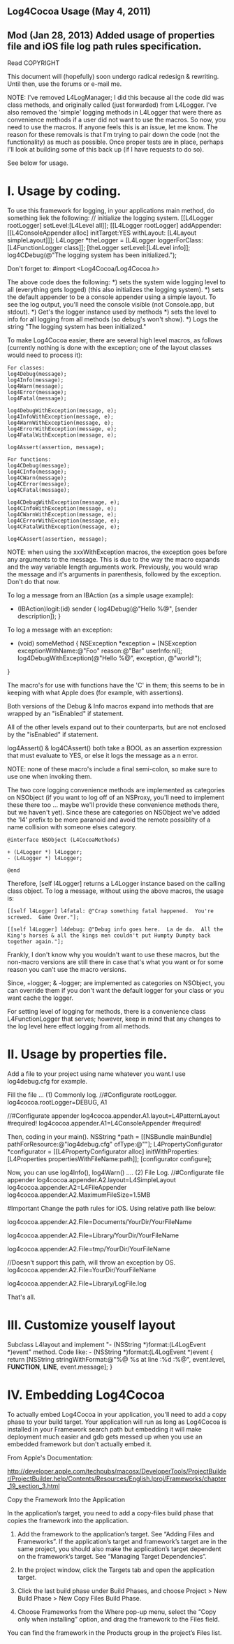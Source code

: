## Log4Cocoa Usage (May 4, 2011)
## Mod (Jan 28, 2013) Added usage of properties file and iOS file log path rules specification.

Read COPYRIGHT

This document will (hopefully) soon undergo radical redesign & rewriting.  Until then, use the forums or e-mail me.

NOTE: I've removed L4LogManager;  I did this because all the code did was class methods, and originally called (just forwarded) from L4Logger.  I've also removed the 'simple' logging methods in L4Logger that were there as convenience methods if a user did not want to use the macros.  So now, you need to use the macros.  If anyone feels this is an issue, let me know.  The reason for these removals is that I'm trying to pair down the code (not the functionality) as much as possible.  Once proper tests are in place, perhaps I'll look at building some of this back up (if I have requests to do so).

See below for usage.

# I. Usage by coding.
To use this framework for logging, in your applications main method, do something liek the following:
	// initialize the logging system.
	[[L4Logger rootLogger] setLevel:[L4Level all]];
	[[L4Logger rootLogger] addAppender: [[L4ConsoleAppender alloc] initTarget:YES withLayout: [L4Layout simpleLayout]]];
	L4Logger *theLogger = [L4Logger loggerForClass:[L4FunctionLogger class]];
	[theLogger setLevel:[L4Level info]];
	log4CDebug(@"The logging system has been initialized.");

Don't forget to:
#import <Log4Cocoa/Log4Cocoa.h>

The above code does the following:
    *) sets the system wide logging level to all (everything gets logged) (this also initializes the logging system).
    *) sets the default appender to be a console appender using a simple layout.  To see the log output, you'll need the console visible (not Console.app, but stdout).
    *) Get's the logger instance used by methods
    *) sets the level to info for all logging from all methods (so debug's won't show).
    *) Logs the string "The logging system has been initialized."


To make Log4Cocoa easier, there are several high level macros, as follows (currently nothing is done with the exception; one of the layout classes would need to process it):

	For classes:
	log4Debug(message);
	log4Info(message);
	log4Warn(message);
	log4Error(message);
	log4Fatal(message);
	
	log4DebugWithException(message, e);
	log4InfoWithException(message, e);
	log4WarnWithException(message, e);
	log4ErrorWithException(message, e);
	log4FatalWithException(message, e);
	
	log4Assert(assertion, message);
	
	For functions:
	log4CDebug(message);
	log4CInfo(message);
	log4CWarn(message);
	log4CError(message);
	log4CFatal(message);
	
	log4CDebugWithException(message, e);
	log4CInfoWithException(message, e);
	log4CWarnWithException(message, e);
	log4CErrorWithException(message, e);
	log4CFatalWithException(message, e);
	
	log4CAssert(assertion, message);

NOTE: when using the xxxWithException macros, the exception goes before any arguments to the message.  This is due to the way the macro expands and the way variable length arguments work.  Previously, you would wrap the message and it's arguments in parenthesis, followed by the exception.  Don't do that now.

To log a message from an IBAction (as a simple usage example):
- (IBAction)logit:(id) sender
{
	log4Debug(@"Hello %@", [sender description]);
}

To log a message with an exception:
- (void) someMethod
{
	NSException *exception = [NSException exceptionWithName:@"Foo" reason:@"Bar" userInfo:nil];
	log4DebugWithException(@"Hello %@", exception, @"world!");

}


The macro's for use with functions have the 'C' in them; this seems to be in keeping with what Apple does (for example, with assertions).

Both versions of the Debug & Info macros expand into methods that are wrapped by an "isEnabled" if statement.

All of the other levels expand out to their counterparts, but are not enclosed by the "isEnabled" if statement.

log4Assert() & log4CAssert() both take a BOOL as an assertion expression that must evaluate to YES, or else it logs the message as a n error.

NOTE: none of these macro's include a final semi-colon, so make sure to use one when invoking them.

The two core logging convenience methods are implemented as categories on NSObject (if you want to log off of an NSProxy, you'll need to implement these there too ... maybe we'll provide these convenience methods there, but we haven't yet).  Since these are categories on NSObject we've added the 'l4' prefix to be more paranoid and avoid the remote possiblity of a name collision with someone elses category.

    @interface NSObject (L4CocoaMethods)

    + (L4Logger *) l4Logger;
    - (L4Logger *) l4Logger;

    @end

Therefore, [self l4Logger] returns a L4Logger instance based on the calling class object.  To log a message, without using the above macros, the usage is: 

    [[self l4Logger] l4fatal: @"Crap something fatal happened.  You're screwed.  Game Over."];

    [[self l4Logger] l4debug: @"Debug info goes here.  La de da.  All the King's horses & all the kings men couldn't put Humpty Dumpty back together again."];

Frankly, I don't know why you wouldn't want to use these macros, but the non-macro versions are still there in case that's what you want or for some reason you can't use the macro versions.

Since, +logger; & -logger; are implemented as categories on NSObject, you can override them if you don't want the default logger for your class or you want cache the logger.

For setting level of logging for methods, there is a convenience class L4FunctionLogger that serves; however, keep in mind that any changes to the log level here effect logging from all methods.

# II. Usage by properties file.

Add a file to your project using name whatever you want.I use log4debug.cfg for example.

Fill the file ...
(1) Commonly log.
//#Configurate rootLogger.
log4cocoa.rootLogger=DEBUG, A1

//#Configurate appender
log4cocoa.appender.A1.layout=L4PatternLayout #required!
log4cocoa.appender.A1=L4ConsoleAppender		#required!

Then, coding in your main().
NSString *path = [[NSBundle mainBundle] pathForResource:@"log4debug.cfg" ofType:@""];
L4PropertyConfigurator *configurator = [[L4PropertyConfigurator alloc] initWithProperties:[L4Properties propertiesWithFileName:path]];
[configurator configure];

Now, you can use log4Info(), log4Warn() ....
(2) File Log.
//#Configurate file appender
log4cocoa.appender.A2.layout=L4SimpleLayout
log4cocoa.appender.A2=L4FileAppender
log4cocoa.appender.A2.MaximumFileSize=1.5MB

#Important
 Change the path rules for iOS.
 Using relative path like below:
 
 log4cocoa.appender.A2.File=Documents/YourDir/YourFileName
 
 log4cocoa.appender.A2.File=Library/YourDir/YourFileName
 
 log4cocoa.appender.A2.File=tmp/YourDir/YourFileName
 
 //Doesn't support this path, will throw an exception by OS.
 log4cocoa.appender.A2.File=YourDir/YourFileName

log4cocoa.appender.A2.File=Library/LogFile.log

That's all.

# III. Customize youself layout
Subclass L4layout and implement "- (NSString *)format:(L4LogEvent *)event" method.
Code like:
	- (NSString *)format:(L4LogEvent *)event
	{
		return [NSString stringWithFormat:@"%@ %s at line :%d :%@", event.level, __FUNCTION__, __LINE__, event.message];
	}

# IV. Embedding Log4Cocoa

To actually embed Log4Cocoa in your application, you'll need to add a copy phase to your build target.  Your application will run as long as Log4Cocoa is installed in your Framework search path but embedding it will make deployment much easier and gdb gets messed up when you use an embedded framework but don't actually embed it.

From Apple's Documentation: 

http://developer.apple.com/techpubs/macosx/DeveloperTools/ProjectBuilder/ProjectBuilder.help/Contents/Resources/English.lproj/Frameworks/chapter_19_section_3.html

Copy the Framework Into the Application

In the application’s target, you need to add a copy-files build phase that copies the framework into the application.


1) Add the framework to the application’s target. See “Adding Files and Frameworks”. If the application’s target and framework’s target are in the same project, you should also make the application’s target dependent on the framework’s target. See “Managing Target Dependencies”.

2) In the project window, click the Targets tab and open the application target.

3) Click the last build phase under Build Phases, and choose Project > New Build Phase > New Copy Files Build Phase.

4) Choose Frameworks from the Where pop-up menu, select the “Copy only when installing” option, and drag the framework to the Files field.

You can find the framework in the Products group in the project’s Files list.



